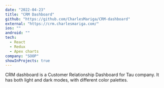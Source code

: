 ```yaml
---
date: "2022-04-23"
title: "CRM Dashboard"
github: "https://github.com/CharlesMariga/CRM-dashboard"
external: "https://crm.charlesmariga.com/"
ios: ""
android: ""
tech:
  - React
  - Redux
  - Apex charts
company: "SOOP"
showInProjects: true
---
```


CRM dashboard is a Customer Relationship Dashboard for Tau company. It has both light and dark modes, with different color palettes.
